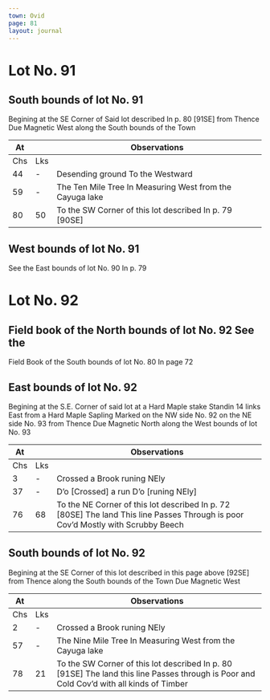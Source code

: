 ```yaml
---
town: Ovid
page: 81
layout: journal
---
```


# Lot No. 91

## South bounds of lot No. 91
Begining at the SE Corner of Said lot described In p. 80 [91SE] from Thence Due Magnetic West along the South bounds of the Town

| At |    | Observations |
| -- | -- | ------------ |
| Chs | Lks | |
44 | - | Desending ground To the Westward
59 | - | The Ten Mile Tree In Measuring West from the Cayuga lake
80 | 50 | To the SW Corner of this lot described In p. 79 [90SE]

## West bounds of lot No. 91
See the East bounds of lot No. 90 In p. 79

# Lot No. 92

## Field book of the North bounds of lot No. 92 See the
Field Book of the South bounds of lot No. 80 In page 72

## East bounds of lot No. 92
Begining at the S.E. Corner of said lot at a Hard Maple stake Standin 14 links East from a Hard Maple Sapling Marked on the NW side No. 92 on the NE side No. 93 from Thence Due Magnetic North along the West bounds of lot No. 93

| At |    | Observations |
| -- | -- | ------------ |
| Chs | Lks | |
3 | - | Crossed a Brook runing NEly
37 | - | D’o [Crossed] a run D’o [runing NEly] 
76 | 68 | To the NE Corner of this lot described In p. 72 [80SE] The land This line Passes Through is poor Cov’d Mostly with Scrubby Beech

## South bounds of lot No. 92
Begining at the SE Corner of this lot described in this page above [92SE] from Thence along the South bounds of the Town Due Magnetic West

| At |    | Observations |
| -- | -- | ------------ |
| Chs | Lks | |
2 | - | Crossed a Brook runing NEly
57 | - | The Nine Mile Tree In Measuring West from the Cayuga lake
78 | 21 | To the SW Corner of this lot described In p. 80 [91SE] The land this line Passes through is Poor and Cold Cov’d with all kinds of Timber


